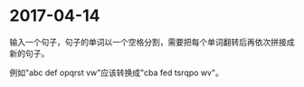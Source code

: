 # 2017-04-14

输入一个句子，句子的单词以一个空格分割，需要把每个单词翻转后再依次拼接成新的句子。

例如"abc def opqrst vw"应该转换成"cba fed tsrqpo wv"。

